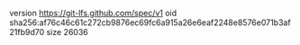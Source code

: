 version https://git-lfs.github.com/spec/v1
oid sha256:af76c46c61c272cb9876ec69fc6a915a26e6eaf2248e8576e071b3af21fb9d70
size 26036
